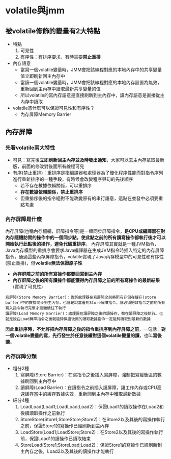 # volatile與jmm

## 被volatile修飾的變量有2大特點
* 特點
  1. 可見性
  2. 有序性：有排序要求，有時需要**禁止重排**
* 內存語意
  * 當寫一個volatile變量時，JMM會把該線程對應的本地內存中的共享變量值立即刷新回主內存中
  * 當讀一個volatile變量時，JMM會把該線程對應的本地內存設置為無效，重新回到主內存中讀取最新共享變量的值
  * 所以volatile的寫內存語意是直接刷新到主內存中，讀內存語意是直接從主內存中讀取
* volatile憑什麼可以保證可見性和有序性？
  * 內存屏障Memory Barrier

## 內存屏障

### 先看volatile兩大特性
* 可見：寫完後**立即刷新回主內存並及時發出通知**，大家可以去主內存拿取最新版，前面的修改對後面所有線程可見
* 有序(禁止重排)：重排序是指編譯器和處理器為了優化程序性能而對指令序列進行重新排序的一種手段，有時候會改變程序與句的先後順序
  * 若不存在數據依賴關係，可以重排序
  * **存在數據依賴關係，禁止重排序**
  * 但重排序後的指令絕對不能改變原有的串行語意，這點在並發中必須要重點考慮

### 內存屏障是什麼
內存屏障(也稱內存柵欄，屏障指令等)是一類同步屏障指令，**是CPU或編譯器在對內存隨機訪問的操作中的一個同步點，使此點之前的所有讀寫操作都執行後才可以開始執行此點後的操作，避免代碼重排序**。
內存屏障其實就是一種JVM指令，Java內存模型的重排序會要求Java編譯器在生成JVM指令時插入特定的內存屏障指令，通過這些內存屏障指令，volatile實現了Java內存模型中的可見性和有序性(禁止重排)，但**volatile無法保證原子性**

* **內存屏障之前的所有寫操作都要回寫到主內存**
* **內存屏障之後的所有讀操作都能獲得內存屏障之前的所有寫操作的最新結果**(實現了可見性)

```text
寫屏障(Store Memory Barrier)：告訴處理器在寫屏障之前將所有存儲在緩存(store buffer)中的數據同步到主內存，也就是說當看到Store屏障指令，就必須把該指令之前的所有寫入指令執行完畢才能繼續往下執行
讀屏障(Load Memory Barrier)：處理器在讀屏障之後的讀操作，都在讀屏障之後執行。也就是說在Load屏障指令之後就能夠保證後面的讀取數據指令一定能夠讀取到最新的數據
```

因此**重排序時，不允許把內存屏障之後的指令重排序到內存屏障之前**。一句話：**對一個volatile變量的寫，先行發生於任意後續對這個volatile變量的讀**，也叫**寫後讀**。

### 內存屏障分類
* 粗分2種
  1. 寫屏障(Store Barrier)：在寫指令之後插入寫屏障，強制把寫緩衝區的數據刷回到主內存中
  2. 讀屏障(Load Barrier)：在讀指令之前插入讀屏障，讓工作內存或CPU高速緩存當中的緩存數據失效，重新回到主內存中獲取最新數據
* 細分4種
  1. LoadLoad(Load1;LoadLoad;Load2)：保證Load1的讀取操作在Load2和後續讀取操作之前執行
  2. StoreStore(Store1;StoreStore;Store2)：在Store2以及其後的寫操作執行之前，保證Store1的寫操作已經刷新到主內存
  3. LoadStore(Load1;LoadStore;Store2)：在Store2以及其後的寫操作執行前，保證Load1的讀操作已讀取結束
  4. StoreLoad(Store1;StoreLoad;Load2)：保證Store1的寫操作已經刷新到主內存之後，Load2以及其後的讀操作才能執行

